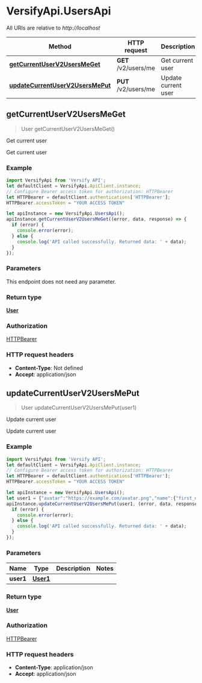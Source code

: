 # VersifyApi.UsersApi

All URIs are relative to *http://localhost*

Method | HTTP request | Description
------------- | ------------- | -------------
[**getCurrentUserV2UsersMeGet**](UsersApi.md#getCurrentUserV2UsersMeGet) | **GET** /v2/users/me | Get current user
[**updateCurrentUserV2UsersMePut**](UsersApi.md#updateCurrentUserV2UsersMePut) | **PUT** /v2/users/me | Update current user



## getCurrentUserV2UsersMeGet

> User getCurrentUserV2UsersMeGet()

Get current user

Get current user

### Example

```javascript
import VersifyApi from 'Versify API';
let defaultClient = VersifyApi.ApiClient.instance;
// Configure Bearer access token for authorization: HTTPBearer
let HTTPBearer = defaultClient.authentications['HTTPBearer'];
HTTPBearer.accessToken = "YOUR ACCESS TOKEN"

let apiInstance = new VersifyApi.UsersApi();
apiInstance.getCurrentUserV2UsersMeGet((error, data, response) => {
  if (error) {
    console.error(error);
  } else {
    console.log('API called successfully. Returned data: ' + data);
  }
});
```

### Parameters

This endpoint does not need any parameter.

### Return type

[**User**](User.md)

### Authorization

[HTTPBearer](../README.md#HTTPBearer)

### HTTP request headers

- **Content-Type**: Not defined
- **Accept**: application/json


## updateCurrentUserV2UsersMePut

> User updateCurrentUserV2UsersMePut(user1)

Update current user

Update current user

### Example

```javascript
import VersifyApi from 'Versify API';
let defaultClient = VersifyApi.ApiClient.instance;
// Configure Bearer access token for authorization: HTTPBearer
let HTTPBearer = defaultClient.authentications['HTTPBearer'];
HTTPBearer.accessToken = "YOUR ACCESS TOKEN"

let apiInstance = new VersifyApi.UsersApi();
let user1 = {"avatar":"https://example.com/avatar.png","name":{"first_name":"Jane","last_name":"Doe"}}; // User1 | 
apiInstance.updateCurrentUserV2UsersMePut(user1, (error, data, response) => {
  if (error) {
    console.error(error);
  } else {
    console.log('API called successfully. Returned data: ' + data);
  }
});
```

### Parameters


Name | Type | Description  | Notes
------------- | ------------- | ------------- | -------------
 **user1** | [**User1**](User1.md)|  | 

### Return type

[**User**](User.md)

### Authorization

[HTTPBearer](../README.md#HTTPBearer)

### HTTP request headers

- **Content-Type**: application/json
- **Accept**: application/json


